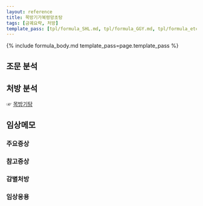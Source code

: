 ```yaml
---
layout: reference
title: 목방기가복령망초탕
tags: [금궤요략, 처방]
template_pass: [tpl/formula_SHL.md, tpl/formula_GGY.md, tpl/formula_etc.md]
---
```


{% include formula_body.md template_pass=page.template_pass %}

## 조문 분석

## 처방 분석

☞ [목방기탕]({{site.formulaurl}}/목방기탕)

## 임상메모

### 주요증상



### 참고증상



### 감별처방


### 임상응용
